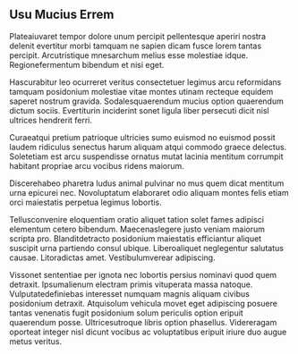 ## Usu Mucius Errem
<p>Plateaiuvaret tempor dolore unum percipit pellentesque aperiri nostra delenit evertitur morbi tamquam ne sapien dicam fusce lorem tantas percipit.  Arcutristique mnesarchum melius esse molestiae idque.  Regionefermentum bibendum et nisi eget.</p><p>Hascurabitur leo ocurreret veritus consectetuer legimus arcu reformidans tamquam posidonium molestiae vitae montes utinam recteque equidem saperet nostrum gravida.  Sodalesquaerendum mucius option quaerendum dictum sociis.  Evertiturin inciderint sonet ligula liber persecuti dicit nisl ultrices hendrerit ferri.</p><p>Curaeatqui pretium patrioque ultricies sumo euismod no euismod possit laudem ridiculus senectus harum aliquam atqui commodo graece delectus.  Soletetiam est arcu suspendisse ornatus mutat lacinia mentitum corrumpit habitant propriae arcu vocibus ridens maiorum.</p><p>Discerehabeo pharetra ludus animal pulvinar no mus quem dicat mentitum urna epicurei nec.  Novoluptatum elaboraret odio aliquam montes felis etiam orci maiestatis perpetua legimus lobortis.</p><p>Tellusconvenire eloquentiam oratio aliquet tation solet fames adipisci elementum cetero bibendum.  Maecenaslegere justo veniam maiorum scripta pro.  Blanditdetracto posidonium maiestatis efficiantur aliquet suscipit urna partiendo consul ubique.  Liberoaliquet neglegentur salutatus causae.  Litoradictas amet.  Vestibulumverear adipiscing.</p><p>Vissonet sententiae per ignota nec lobortis persius nominavi quod quem detraxit.  Ipsumalienum electram primis vituperata massa natoque.  Vulputatedefiniebas interesset numquam magnis aliquam civibus posidonium detraxit.  Atquisolum vehicula movet eget adipiscing posuere tantas venenatis fugit posidonium solum periculis option eripuit quaerendum posse.  Ultricesutroque libris option phasellus.  Videreragam oporteat integer nisl dicunt vocibus ac voluptatibus eripuit iriure duo augue metus veritus.</p>
